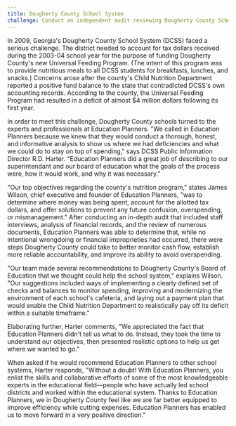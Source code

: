 ```yaml
---
title: Dougherty County School System
challenge: Conduct an independent audit reviewing Dougherty County Schools' food nutrition program in order to account for the use of tax dollars and improve future efficiency and accountability regarding the program's funding
---
```

In 2009, Georgia's Dougherty County School System (DCSS) faced a serious challenge. The district needed to account for tax dollars received during the 2003-04 school year for the purpose of funding Dougherty County's new Universal Feeding Program. (The intent of this program was to provide nutritious meals to all DCSS students for breakfasts, lunches, and snacks.) Concerns arose after the county's Child Nutrition Department reported a positive fund balance to the state that contradicted DCSS's own accounting records. According to the county, the Universal Feeding Program had resulted in a deficit of almost $4 million dollars following its first year.

In order to meet this challenge, Dougherty County schools turned to the experts and professionals at Education Planners. "We called in Education Planners because we knew that they would conduct a thorough, honest, and informative analysis to show us where we had deficiencies and what we could do to stay on top of spending," says DCSS Public Information Director R.D. Harter. "Education Planners did a great job of describing to our superintendant and our board of education what the goals of the process were, how it would work, and why it was necessary."

"Our top objectives regarding the county's nutrition program," states James Wilson, chief executive and founder of Education Planners, "was to determine where money was being spent, account for the allotted tax dollars, and offer solutions to prevent any future confusion, overspending, or mismanagement." After conducting an in-depth audit that included staff interviews, analysis of financial records, and the review of numerous documents, Education Planners was able to determine that, while no intentional wrongdoing or financial improprieties had occurred, there were steps Dougherty County could take to better monitor cash flow, establish more reliable accountability, and improve its ability to avoid overspending.

"Our team made several recommendations to Dougherty County's Board of Education that we thought could help the school system," explains Wilson. "Our suggestions included ways of implementing a clearly defined set of checks and balances to monitor spending, improving and modernizing the environment of each school's cafeteria, and laying out a payment plan that would enable the Child Nutrition Department to realistically pay off its deficit within a suitable timeframe."

Elaborating further, Harter comments, "We appreciated the fact that Education Planners didn't tell us what to do. Instead, they took the time to understand our objectives, then presented realistic options to help us get where we wanted to go."

When asked if he would recommend Education Planners to other school systems, Harter responds, "Without a doubt! With Education Planners, you enlist the skills and collaborative efforts of some of the most knowledgeable experts in the educational field—people who have actually led school districts and worked within the educational system. Thanks to Education Planners, we in Dougherty County feel like we are far better equipped to improve efficiency while cutting expenses. Education Planners has enabled us to move forward in a very positive direction."
